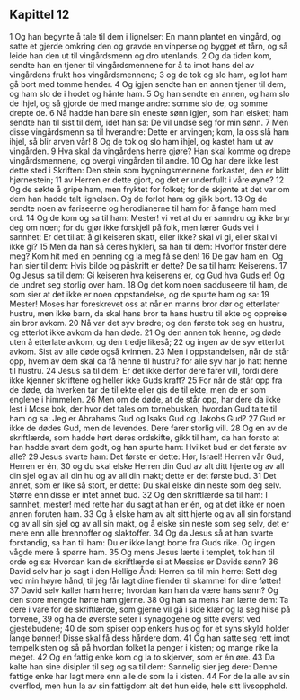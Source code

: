 ## Kapittel 12

1 Og han begynte å tale til dem i lignelser: En mann plantet en vingård, og satte et gjerde omkring den og gravde en vinperse og bygget et tårn, og så leide han den ut til vingårdsmenn og dro utenlands.
2 Og da tiden kom, sendte han en tjener til vingårdsmennene for å ta imot hans del av vingårdens frukt hos vingårdsmennene;
3 og de tok og slo ham, og lot ham gå bort med tomme hender.
4 Og igjen sendte han en annen tjener til dem, og ham slo de i hodet og hånte ham.
5 Og han sendte en annen, og ham slo de ihjel, og så gjorde de med mange andre: somme slo de, og somme drepte de.
6 Nå hadde han bare sin eneste sønn igjen, som han elsket; ham sendte han til sist til dem, idet han sa: De vil undse seg for min sønn.
7 Men disse vingårdsmenn sa til hverandre: Dette er arvingen; kom, la oss slå ham ihjel, så blir arven vår!
8 Og de tok og slo ham ihjel, og kastet ham ut av vingården.
9 Hva skal da vingårdens herre gjøre? Han skal komme og drepe vingårdsmennene, og overgi vingården til andre.
10 Og har dere ikke lest dette sted i Skriften: Den stein som bygningsmennene forkastet, den er blitt hjørnestein;
11 av Herren er dette gjort, og det er underfullt i våre øyne?
12 Og de søkte å gripe ham, men fryktet for folket; for de skjønte at det var om dem han hadde talt lignelsen. Og de forlot ham og gikk bort.
13 Og de sendte noen av fariseerne og herodianerne til ham for å fange ham med ord.
14 Og de kom og sa til ham: Mester! vi vet at du er sanndru og ikke bryr deg om noen; for du gjør ikke forskjell på folk, men lærer Guds vei i sannhet: Er det tillatt å gi keiseren skatt, eller ikke? skal vi gi, eller skal vi ikke gi?
15 Men da han så deres hykleri, sa han til dem: Hvorfor frister dere meg? Kom hit med en penning og la meg få se den!
16 De gav ham en. Og han sier til dem: Hvis bilde og påskrift er dette? De sa til ham: Keiserens.
17 Og Jesus sa til dem: Gi keiseren hva keiserens er, og Gud hva Guds er! Og de undret seg storlig over ham.
18 Og det kom noen sadduseere til ham, de som sier at det ikke er noen oppstandelse, og de spurte ham og sa:
19 Mester! Moses har foreskrevet oss at når en manns bror dør og etterlater hustru, men ikke barn, da skal hans bror ta hans hustru til ekte og oppreise sin bror avkom.
20 Nå var det syv brødre; og den første tok seg en hustru, og etterlot ikke avkom da han døde.
21 Og den annen tok henne, og døde uten å etterlate avkom, og den tredje likeså;
22 og ingen av de syv etterlot avkom. Sist av alle døde også kvinnen.
23 Men i oppstandelsen, når de står opp, hvem av dem skal da få henne til hustru? for alle syv har jo hatt henne til hustru.
24 Jesus sa til dem: Er det ikke derfor dere farer vill, fordi dere ikke kjenner skriftene og heller ikke Guds kraft?
25 For når de står opp fra de døde, da hverken tar de til ekte eller gis de til ekte, men de er som englene i himmelen.
26 Men om de døde, at de står opp, har dere da ikke lest i Mose bok, der hvor det tales om tornebusken, hvordan Gud talte til ham og sa: Jeg er Abrahams Gud og Isaks Gud og Jakobs Gud?
27 Gud er ikke de dødes Gud, men de levendes. Dere farer storlig vill.
28 Og en av de skriftlærde, som hadde hørt deres ordskifte, gikk til ham, da han forsto at han hadde svart dem godt, og han spurte ham: Hvilket bud er det første av alle?
29 Jesus svarte ham: Det første er dette: Hør, Israel! Herren vår Gud, Herren er én,
30 og du skal elske Herren din Gud av alt ditt hjerte og av all din sjel og av all din hu og av all din makt; dette er det første bud.
31 Det annet, som er like så stort, er dette: Du skal elske din neste som deg selv. Større enn disse er intet annet bud.
32 Og den skriftlærde sa til ham: I sannhet, mester! med rette har du sagt at han er én, og at det ikke er noen annen foruten ham.
33 Og å elske ham av alt sitt hjerte og av all sin forstand og av all sin sjel og av all sin makt, og å elske sin neste som seg selv, det er mere enn alle brennoffer og slaktoffer.
34 Og da Jesus så at han svarte forstandig, sa han til ham: Du er ikke langt borte fra Guds rike. Og ingen vågde mere å spørre ham.
35 Og mens Jesus lærte i templet, tok han til orde og sa: Hvordan kan de skriftlærde si at Messias er Davids sønn?
36 David selv har jo sagt i den Hellige Ånd: Herren sa til min herre: Sett deg ved min høyre hånd, til jeg får lagt dine fiender til skammel for dine føtter!
37 David selv kaller ham herre; hvordan kan han da være hans sønn? Og den store mengde hørte ham gjerne.
38 Og han sa mens han lærte dem: Ta dere i vare for de skriftlærde, som gjerne vil gå i side klær og la seg hilse på torvene,
39 og ha de øverste seter i synagogene og sitte øverst ved gjestebudene;
40 de som spiser opp enkers hus og for et syns skyld holder lange bønner! Disse skal få dess hårdere dom.
41 Og han satte seg rett imot tempelkisten og så på hvordan folket la penger i kisten; og mange rike la meget.
42 Og en fattig enke kom og la to skjerver, som er én øre.
43 Da kalte han sine disipler til seg og sa til dem: Sannelig sier jeg dere: Denne fattige enke har lagt mere enn alle de som la i kisten.
44 For de la alle av sin overflod, men hun la av sin fattigdom alt det hun eide, hele sitt livsopphold.
